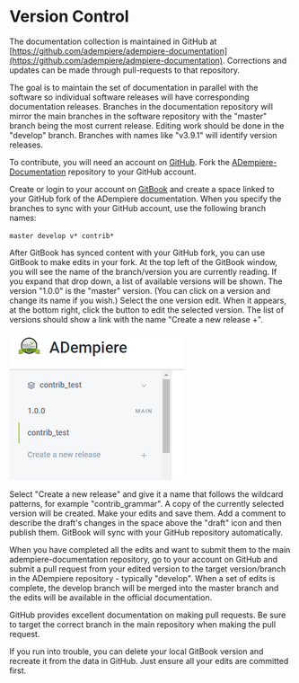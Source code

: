 # Version Control

The documentation collection is maintained in GitHub at [https://github.com/adempiere/adempiere-documentation](https://github.com/adempiere/admpiere-documentation). Corrections and updates can be made through pull-requests to that repository.

The goal is to maintain the set of documentation in parallel with the software so individual software releases will have corresponding documentation releases. Branches in the documentation repository will mirror the main branches in the software repository with the "master" branch being the most current release. Editing work should be done in the "develop" branch. Branches with names like "v3.9.1" will identify version releases.

To contribute, you will need an account on [GitHub](http://github.com). Fork the [ADempiere-Documentation](https://github.com/adempiere/adempiere-documentation) repository to your GitHub account.

Create or login to your account on [GitBook](https://www.gitbook.com/) and create a space linked to your GitHub fork of the ADempiere documentation. When you specify the branches to sync with your GitHub account, use the following branch names:

`master develop v* contrib*`

After GitBook has synced content with your GitHub fork, you can use GitBook to make edits in your fork. At the top left of the GitBook window, you will see the name of the branch/version you are currently reading. If you expand that drop down, a list of available versions will be shown.  The version "1.0.0" is the "master" version.  \(You can click on a version and change its name if you wish.\)  Select the one version edit.  When it appears, at the bottom right, click the button to edit the selected version.  The list of versions should show a link with the name "Create a new release +".

![Menu to create a new release](../.gitbook/assets/image-1.png)

Select "Create a new release" and give it a name that follows the wildcard patterns, for example "contrib\_grammar". A copy of the currently selected version will be created. Make your edits and save them. Add a comment to describe the draft's changes in the space above the "draft" icon and then publish them. GitBook will sync with your GitHub repository automatically.

When you have completed all the edits and want to submit them to the main adempiere-documentation repository, go to your account on GitHub and submit a pull request from your edited version to the target version/branch in the ADempiere repository - typically "develop". When a set of edits is complete, the develop branch will be merged into the master branch and the edits will be available in the official documentation.

GitHub provides excellent documentation on making pull requests. Be sure to target the correct branch in the main repository when making the pull request.

If you run into trouble, you can delete your local GitBook version and recreate it from the data in GitHub.  Just ensure all your edits are committed first.

